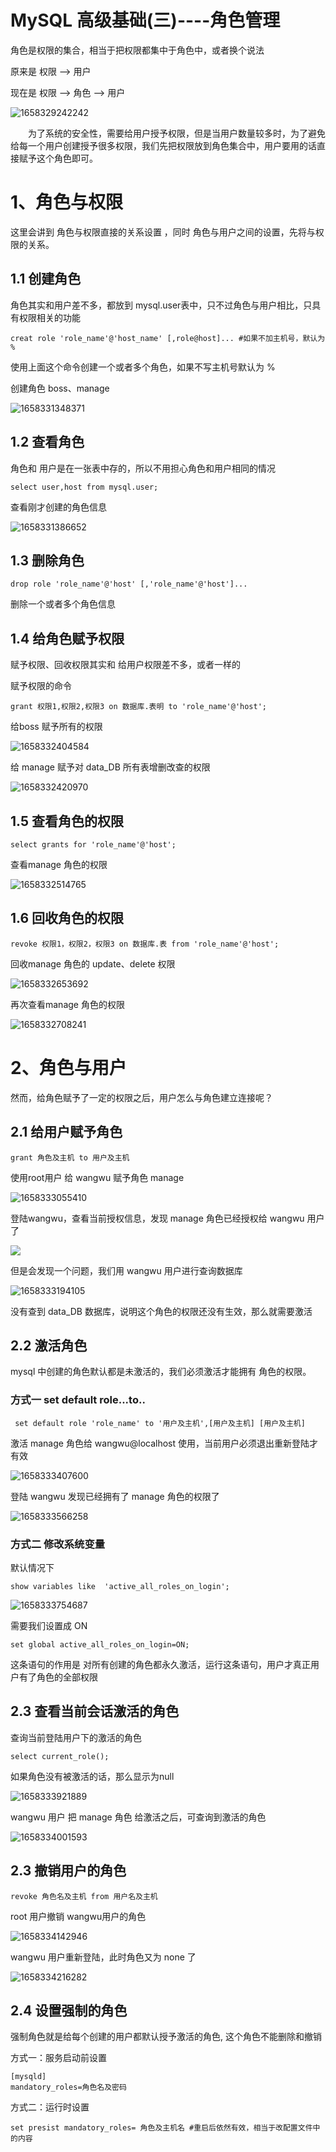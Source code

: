 # MySQL 高级基础(三)----角色管理



角色是权限的集合，相当于把权限都集中于角色中，或者换个说法

原来是 权限 -->  用户

现在是  权限 --> 角色 --> 用户



![1658329242242](C:\Users\rain7\AppData\Roaming\Typora\typora-user-images\1658329242242.png)



&emsp;&emsp;为了系统的安全性，需要给用户授予权限，但是当用户数量较多时，为了避免给每一个用户创建授予很多权限，我们先把权限放到角色集合中，用户要用的话直接赋予这个角色即可。



# 1、角色与权限



这里会讲到 角色与权限直接的关系设置 ，同时 角色与用户之间的设置，先将与权限的关系。



## 1.1 创建角色



角色其实和用户差不多，都放到 mysql.user表中，只不过角色与用户相比，只具有权限相关的功能



```mysql
creat role 'role_name'@'host_name' [,role@host]... #如果不加主机号，默认为 % 
```



使用上面这个命令创建一个或者多个角色，如果不写主机号默认为 %



创建角色 boss、manage



![1658331348371](C:\Users\rain7\AppData\Roaming\Typora\typora-user-images\1658331348371.png)



## 1.2 查看角色



角色和 用户是在一张表中存的，所以不用担心角色和用户相同的情况



```mysql
select user,host from mysql.user;
```



查看刚才创建的角色信息

![1658331386652](C:\Users\rain7\AppData\Roaming\Typora\typora-user-images\1658331386652.png)



## 1.3 删除角色



```mysql
drop role 'role_name'@'host' [,'role_name'@'host']...
```



删除一个或者多个角色信息



## 1.4 给角色赋予权限



赋予权限、回收权限其实和 给用户权限差不多，或者一样的



赋予权限的命令

```mysql
grant 权限1,权限2,权限3 on 数据库.表明 to 'role_name'@'host';
```



给boss 赋予所有的权限



![1658332404584](C:\Users\rain7\AppData\Roaming\Typora\typora-user-images\1658332404584.png)

给 manage 赋予对 data_DB 所有表增删改查的权限



![1658332420970](C:\Users\rain7\AppData\Roaming\Typora\typora-user-images\1658332420970.png)



## 1.5 查看角色的权限



```mysql
select grants for 'role_name'@'host';
```



查看manage 角色的权限

![1658332514765](C:\Users\rain7\AppData\Roaming\Typora\typora-user-images\1658332514765.png)





## 1.6 回收角色的权限



```mysql
revoke 权限1，权限2，权限3 on 数据库.表 from 'role_name'@'host';
```



回收manage 角色的 update、delete 权限



![1658332653692](C:\Users\rain7\AppData\Roaming\Typora\typora-user-images\1658332653692.png)



再次查看manage 角色的权限



![1658332708241](C:\Users\rain7\AppData\Roaming\Typora\typora-user-images\1658332708241.png)



# 2、角色与用户



然而，给角色赋予了一定的权限之后，用户怎么与角色建立连接呢？



## 2.1 给用户赋予角色



```mysql
grant 角色及主机 to 用户及主机 
```



使用root用户 给 wangwu 赋予角色 manage

![1658333055410](C:\Users\rain7\AppData\Roaming\Typora\typora-user-images\1658333055410.png)



登陆wangwu，查看当前授权信息，发现 manage 角色已经授权给  wangwu 用户了

![](C:\Users\rain7\AppData\Roaming\Typora\typora-user-images\1658333128786.png)

但是会发现一个问题，我们用 wangwu 用户进行查询数据库

![1658333194105](C:\Users\rain7\AppData\Roaming\Typora\typora-user-images\1658333194105.png)

没有查到 data_DB 数据库，说明这个角色的权限还没有生效，那么就需要激活



## 2.2 激活角色



mysql 中创建的角色默认都是未激活的，我们必须激活才能拥有 角色的权限。



### 方式一 set default role...to..



```mysql
 set default role 'role_name' to '用户及主机',[用户及主机] [用户及主机] 
```



激活 manage 角色给 wangwu@localhost 使用，当前用户必须退出重新登陆才有效



![1658333407600](C:\Users\rain7\AppData\Roaming\Typora\typora-user-images\1658333407600.png)



登陆 wangwu 发现已经拥有了 manage 角色的权限了

![1658333566258](C:\Users\rain7\AppData\Roaming\Typora\typora-user-images\1658333566258.png)



### 方式二  修改系统变量



默认情况下

```mysql
show variables like  'active_all_roles_on_login';
```

![1658333754687](C:\Users\rain7\AppData\Roaming\Typora\typora-user-images\1658333754687.png)



需要我们设置成 ON

```mysql
set global active_all_roles_on_login=ON;
```



这条语句的作用是 对所有创建的角色都永久激活，运行这条语句，用户才真正用户有了角色的全部权限



## 2.3 查看当前会话激活的角色



查询当前登陆用户下的激活的角色

```mysql
select current_role();
```



如果角色没有被激活的话，那么显示为null



![1658333921889](C:\Users\rain7\AppData\Roaming\Typora\typora-user-images\1658333921889.png)



wangwu 用户 把 manage 角色 给激活之后，可查询到激活的角色



![1658334001593](C:\Users\rain7\AppData\Roaming\Typora\typora-user-images\1658334001593.png)



## 2.3 撤销用户的角色



```mysql
revoke 角色名及主机 from 用户名及主机
```



root 用户撤销 wangwu用户的角色

![1658334142946](C:\Users\rain7\AppData\Roaming\Typora\typora-user-images\1658334142946.png)

wangwu 用户重新登陆，此时角色又为 none 了

![1658334216282](C:\Users\rain7\AppData\Roaming\Typora\typora-user-images\1658334216282.png)



## 2.4 设置强制的角色



强制角色就是给每个创建的用户都默认授予激活的角色, 这个角色不能删除和撤销



方式一：服务启动前设置

```mysql
[mysqld]
mandatory_roles=角色名及密码
```



方式二：运行时设置

```mysql
set presist mandatory_roles= 角色及主机名 #重启后依然有效，相当于改配置文件中的内容
```







